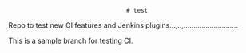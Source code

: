                                      # test
Repo to test new CI features and Jenkins plugins...,..,...........................

This is a sample branch for testing CI. 
